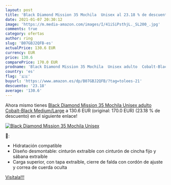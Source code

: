 ```yaml
---
layout: post
title: 'Black Diamond Mission 35 Mochila  Unisex al 23.18 % de descuento'
date: 2021-01-07 20:30:12
image: 'https://m.media-amazon.com/images/I/41iSiPsthjL._SL200_.jpg'
comments: true
category: ofertas
author: ring
slug: 'B07GBJ2QFB-es'
actualPrice: 130.6 EUR
currency: EUR
price: 130.6
comparePrice: 170.0 EUR
prodname: 'Black Diamond Mission 35 Mochila  Unisex adulto  Cobalt-Black  Medium/Large'
country: 'es'
flag: '🇪🇸'
buyurl: 'https://www.amazon.es/dp/B07GBJ2QFB/?tag=tolees-21'
descuento: '23.18'
average: '130.6'
---
```


Ahora mismo tienes [Black Diamond Mission 35 Mochila  Unisex adulto  Cobalt-Black  Medium/Large](https://www.amazon.es/dp/B07GBJ2QFB/?tag=tolees-21) a 130.6 EUR (original: 170.0 EUR) (23.18 %  de descuento) en el siguiente enlace!

[![Black Diamond Mission 35 Mochila  Unisex](https://m.media-amazon.com/images/I/41iSiPsthjL._SL200_.jpg)](https://www.amazon.es/dp/B07GBJ2QFB/?tag=tolees-21)

🔎:

- Hidratación compatible
- Diseño desmontable: cinturón extraíble con cinturón de cincha fijo y sábana extraíble
- Carga superior, con tapa extraíble, cierre de falda con cordón de ajuste y correa de cuerda oculta

[Visítala!!!](https://www.amazon.es/dp/B07GBJ2QFB/?tag=tolees-21)
